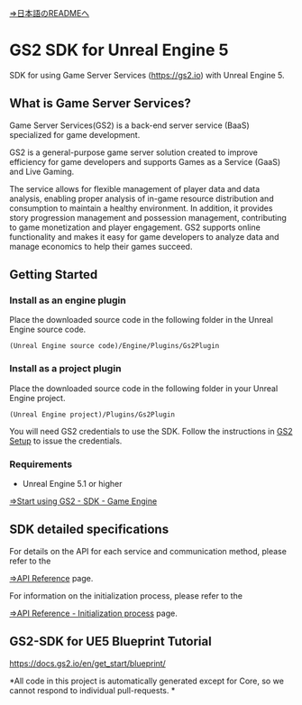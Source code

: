 [⇒日本語のREADMEへ](README.md)

# GS2 SDK for Unreal Engine 5

SDK for using Game Server Services (https://gs2.io) with Unreal Engine 5.

## What is Game Server Services?

Game Server Services(GS2) is a back-end server service (BaaS) specialized for game development.

GS2 is a general-purpose game server solution created to improve efficiency for game developers and supports Games as a Service (GaaS) and Live Gaming.

The service allows for flexible management of player data and data analysis, enabling proper analysis of in-game resource distribution and consumption to maintain a healthy environment.
In addition, it provides story progression management and possession management, contributing to game monetization and player engagement.
GS2 supports online functionality and makes it easy for game developers to analyze data and manage economics to help their games succeed.

## Getting Started

### Install as an engine plugin

Place the downloaded source code in the following folder in the Unreal Engine source code.

`(Unreal Engine source code)/Engine/Plugins/Gs2Plugin`

### Install as a project plugin

Place the downloaded source code in the following folder in your Unreal Engine project.

`(Unreal Engine project)/Plugins/Gs2Plugin`

You will need GS2 credentials to use the SDK.
Follow the instructions in [GS2 Setup](https://docs.gs2.io/en/get_start/tutorial/setup_gs2/) to issue the credentials.

### Requirements

- Unreal Engine 5.1 or higher

[⇒Start using GS2 - SDK - Game Engine](https://docs.gs2.io/en/get_start/#game-engine)

## SDK detailed specifications

For details on the API for each service and communication method, please refer to the

 [⇒API Reference](https://docs.gs2.io/en/api_reference/) page.

For information on the initialization process, please refer to the

 [⇒API Reference - Initialization process](https://docs.gs2.io/en/api_reference/initialize/) page.

## GS2-SDK for UE5 Blueprint Tutorial

https://docs.gs2.io/en/get_start/blueprint/

*All code in this project is automatically generated except for Core, so we cannot respond to individual pull-requests. *
